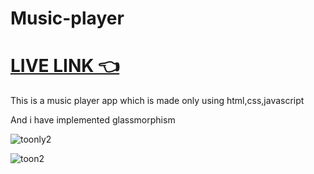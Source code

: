 # Music-player

# [LIVE LINK 👈](https://muthulingamdeveloper.github.io/Music-player/) 

This is a music player app which is made only using html,css,javascript

And i have implemented glassmorphism


![toonly2](https://user-images.githubusercontent.com/71803443/133920879-e51a2db2-dd39-4358-aaa3-676de81a75dd.png)



![toon2](https://user-images.githubusercontent.com/71803443/133921020-6d1aae82-5f9a-4ea5-a3ca-359211c8e802.png)
